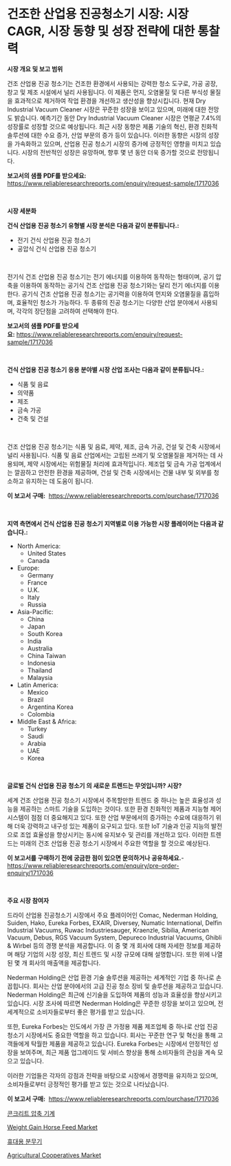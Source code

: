 <p><h1>건조한 산업용 진공청소기 시장: 시장 CAGR, 시장 동향 및 성장 전략에 대한 통찰력</h1></p><p><strong>시장 개요 및 보고 범위</strong></p>
<p><p>건조 산업용 진공 청소기는 건조한 환경에서 사용되는 강력한 청소 도구로, 가공 공장, 창고 및 제조 시설에서 널리 사용됩니다. 이 제품은 먼지, 오염물질 및 다른 부식성 물질을 효과적으로 제거하여 작업 환경을 개선하고 생산성을 향상시킵니다. 현재 Dry Industrial Vacuum Cleaner 시장은 꾸준한 성장을 보이고 있으며, 미래에 대한 전망도 밝습니다. 예측기간 동안 Dry Industrial Vacuum Cleaner 시장은 연평균 7.4%의 성장률로 성장할 것으로 예상됩니다. 최근 시장 동향은 제품 기술의 혁신, 환경 친화적 솔루션에 대한 수요 증가, 산업 부문의 증가 등이 있습니다. 이러한 동향은 시장의 성장을 가속화하고 있으며, 산업용 진공 청소기 시장의 증가에 긍정적인 영향을 미치고 있습니다. 시장의 전반적인 성장은 유망하며, 향후 몇 년 동안 더욱 증가할 것으로 전망됩니다.</p></p>
<p><strong>보고서의 샘플 PDF를 받으세요:</strong> <a href="https://www.reliableresearchreports.com/enquiry/request-sample/1717036">https://www.reliableresearchreports.com/enquiry/request-sample/1717036</a></p>
<p>&nbsp;</p>
<p><strong>시장 세분화</strong></p>
<p><strong>건식 산업용 진공 청소기 유형별 시장 분석은 다음과 같이 분류됩니다.:</strong></p>
<p><ul><li>전기 건식 산업용 진공 청소기</li><li>공압식 건식 산업용 진공 청소기</li></ul></p>
<p>&nbsp;</p>
<p><p>전기식 건조 산업용 진공 청소기는 전기 에너지를 이용하여 동작하는 형태이며, 공기 압축을 이용하여 동작하는 공기식 건조 산업용 진공 청소기와는 달리 전기 에너지를 이용한다. 공기식 건조 산업용 진공 청소기는 공기력을 이용하여 먼지와 오염물질을 흡입하며, 효율적인 청소가 가능하다. 두 종류의 진공 청소기는 다양한 산업 분야에서 사용되며, 각각의 장단점을 고려하여 선택해야 한다.</p></p>
<p><strong>보고서의 샘플 PDF를 받으세요:</strong>&nbsp;<a href="https://www.reliableresearchreports.com/enquiry/request-sample/1717036">https://www.reliableresearchreports.com/enquiry/request-sample/1717036</a></p>
<p>&nbsp;</p>
<p><strong> 건식 산업용 진공 청소기 응용 분야별 시장 산업 조사는 다음과 같이 분류됩니다.:</strong></p>
<p><ul><li>식품 및 음료</li><li>의약품</li><li>제조</li><li>금속 가공</li><li>건축 및 건설</li></ul></p>
<p>&nbsp;</p>
<p><p>건조 산업용 진공 청소기는 식품 및 음료, 제약, 제조, 금속 가공, 건설 및 건축 시장에서 널리 사용됩니다. 식품 및 음료 산업에서는 고립된 쓰레기 및 오염물질을 제거하는 데 사용되며, 제약 시장에서는 위험물질 처리에 효과적입니다. 제조업 및 금속 가공 업계에서는 깔끔하고 안전한 환경을 제공하며, 건설 및 건축 시장에서는 건물 내부 및 외부를 청소하고 유지하는 데 도움이 됩니다.</p></p>
<p><strong>이 보고서 구매:</strong>&nbsp; <a href="https://www.reliableresearchreports.com/purchase/1717036">https://www.reliableresearchreports.com/purchase/1717036</a></p>
<p>&nbsp;</p>
<p><strong>지역 측면에서 건식 산업용 진공 청소기 지역별로 이용 가능한 시장 플레이어는 다음과 같습니다.:</strong></p>
<p><ul>
    <li>
        North America:
        <ul>
            <li>United States</li>
            <li>Canada</li>
        </ul>
    </li>
    <li>
        Europe:
        <ul>
            <li>Germany</li>
            <li>France</li>
            <li>U.K.</li>
            <li>Italy</li>
            <li>Russia</li>
        </ul>
    </li>
    <li>
        Asia-Pacific:
        <ul>
            <li>China</li>
            <li>Japan</li>
            <li>South Korea</li>
            <li>India</li>
            <li>Australia</li>
            <li>China Taiwan</li>
            <li>Indonesia</li>
            <li>Thailand</li>
            <li>Malaysia</li>
        </ul>
    </li>
    <li>
        Latin America:
        <ul>
            <li>Mexico</li>
            <li>Brazil</li>
            <li>Argentina Korea</li>
            <li>Colombia</li>
        </ul>
    </li>
    <li>
        Middle East & Africa:
        <ul>
            <li>Turkey</li>
            <li>Saudi</li>
            <li>Arabia</li>
            <li>UAE</li>
            <li>Korea</li>
        </ul>
    </li>
    </ul></p>
<p>&nbsp;</p>
<p><strong>글로벌 건식 산업용 진공 청소기 의 새로운 트렌드는 무엇입니까? 시장?</strong></p>
<p><p>세계 건조 산업용 진공 청소기 시장에서 주목할만한 트렌드 중 하나는 높은 효율성과 성능을 제공하는 스마트 기술을 도입하는 것이다. 또한 환경 친화적인 제품과 지능형 제어 시스템이 점점 더 중요해지고 있다. 또한 산업 부문에서의 증가하는 수요에 대응하기 위해 더욱 강력하고 내구성 있는 제품이 요구되고 있다. 또한 IoT 기술과 인공 지능의 발전으로 조업 효율성을 향상시키는 동시에 유지보수 및 관리를 개선하고 있다. 이러한 트렌드는 미래의 건조 산업용 진공 청소기 시장에서 주요한 역할을 할 것으로 예상된다.</p></p>
<p><strong>이 보고서를 구매하기 전에 궁금한 점이 있으면 문의하거나 공유하세요.</strong>- <a href="https://www.reliableresearchreports.com/enquiry/pre-order-enquiry/1717036">https://www.reliableresearchreports.com/enquiry/pre-order-enquiry/1717036</a></p>
<p>&nbsp;</p>
<p><strong>주요 시장 참여자</strong></p>
<p><p>드라이 산업용 진공청소기 시장에서 주요 플레이어인 Comac, Nederman Holding, Suiden, Hako, Eureka Forbes, EXAIR, Diversey, Numatic International, Delfin Industrial Vacuums, Ruwac Industriesauger, Kraenzle, Sibilia, American Vacuum, Debus, RGS Vacuum System, Depureco Industrial Vacuums, Ghibli & Wirbel 등의 경쟁 분석을 제공합니다. 이 중 몇 개 회사에 대해 자세한 정보를 제공하며 해당 기업의 시장 성장, 최신 트렌드 및 시장 규모에 대해 설명합니다. 또한 위에 나열된 몇 개 회사의 매출액을 제공합니다.</p><p>Nederman Holding은 산업 환경 기술 솔루션을 제공하는 세계적인 기업 중 하나로 손꼽힙니다. 회사는 산업 분야에서의 고급 진공 청소 장비 및 솔루션을 제공하고 있습니다. Nederman Holding은 최근에 신기술을 도입하여 제품의 성능과 효율성을 향상시키고 있습니다. 시장 조사에 따르면 Nederman Holding은 꾸준한 성장을 보이고 있으며, 전 세계적으로 소비자들로부터 좋은 평가를 받고 있습니다.</p><p>또한, Eureka Forbes는 인도에서 가장 큰 가정용 제품 제조업체 중 하나로 산업 진공 청소기 시장에서도 중요한 역할을 하고 있습니다. 회사는 꾸준한 연구 및 혁신을 통해 고객들에게 탁월한 제품을 제공하고 있습니다. Eureka Forbes는 시장에서 안정적인 성장을 보여주며, 최근 제품 업그레이드 및 서비스 향상을 통해 소비자들의 관심을 계속 모으고 있습니다.</p><p>이러한 기업들은 각자의 강점과 전략을 바탕으로 시장에서 경쟁력을 유지하고 있으며, 소비자들로부터 긍정적인 평가를 받고 있는 것으로 나타났습니다.</p></p>
<p><strong>이 보고서 구매:</strong>&nbsp;&nbsp;<a href="https://www.reliableresearchreports.com/purchase/1717036">https://www.reliableresearchreports.com/purchase/1717036</a></p>
<p><p><a href="https://github.com/nuekbpymrrz5/Market-Research-Report-List-1/blob/main/89335197755.md">콘크리트 압축 기계</a></p><p><a href="https://issuu.com/reportprime-2/docs/weight-gain-horse-feed-market-size-2030.pptx">Weight Gain Horse Feed Market</a></p><p><a href="https://github.com/BrettWeberrt8767765/Market-Research-Report-List-1/blob/main/82522347756.md">휴대용 분무기</a></p><p><a href="https://issuu.com/reportprime-2/docs/agricultural-cooperatives-market-size-2030.pptx">Agricultural Cooperatives Market</a></p></p>
